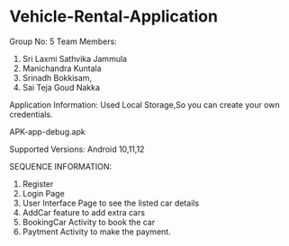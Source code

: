 # Vehicle-Rental-Application
Group No: 5
Team Members:
1. Sri Laxmi Sathvika Jammula
2. Manichandra Kuntala
3. Srinadh Bokkisam,
4. Sai Teja Goud Nakka

Application Information:
Used Local Storage,So you can create your own credentials.

APK-app-debug.apk

Supported Versions: Android 10,11,12

SEQUENCE INFORMATION:
 1. Register
 2. Login Page
 3. User Interface Page to see the listed car details
 4. AddCar feature to add extra cars
 5. BookingCar Activity to book the car
 6. Paytment Activity to make the payment.
